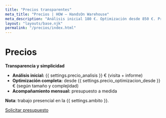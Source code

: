 ```yaml
---
title: "Precios transparentes"
meta_title: "Precios | HOW – HandsOn Warehouse"
meta_description: "Análisis inicial 180 €. Optimización desde 850 €. Provincia de Tarragona."
layout: "layouts/base.njk"
permalink: "/precios/index.html"
---
```

# Precios

**Transparencia y simplicidad**

- **Análisis inicial:** {{ settings.precio_analisis }} € (visita + informe)
- **Optimización completa:** desde {{ settings.precio_optimizacion_desde }} € (según tamaño y complejidad)
- **Acompañamiento mensual:** presupuesto a medida

**Nota**: trabajo presencial en la {{ settings.ambito }}.

[Solicitar presupuesto](/contacto/)
